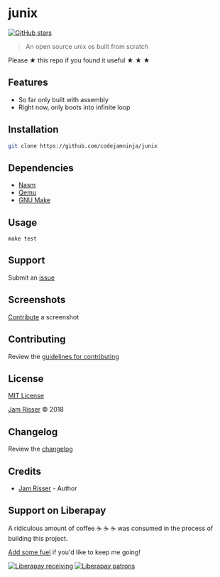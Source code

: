 # junix

[![GitHub stars](https://img.shields.io/github/stars/codejamninja/junix.svg?style=social&label=Stars)](https://github.com/codejamninja/junix)

> An open source unix os built from scratch

Please ★ this repo if you found it useful ★ ★ ★


## Features

* So far only built with assembly
* Right now, only boots into infinite loop


## Installation

```sh
git clone https://github.com/codejamninja/junix
```


## Dependencies

* [Nasm](https://www.nasm.us)
* [Qemu](https://www.qemu.org)
* [GNU Make](https://www.gnu.org/software/make)


## Usage

```
make test
```


## Support

Submit an [issue](https://github.com/codejamninja/junix/issues/new)


## Screenshots

[Contribute](https://github.com/codejamninja/junix/blob/master/CONTRIBUTING.md) a screenshot


## Contributing

Review the [guidelines for contributing](https://github.com/codejamninja/junix/blob/master/CONTRIBUTING.md)


## License

[MIT License](https://github.com/codejamninja/junix/blob/master/LICENSE)

[Jam Risser](https://codejam.ninja) © 2018


## Changelog

Review the [changelog](https://github.com/codejamninja/junix/blob/master/CHANGELOG.md)


## Credits

* [Jam Risser](https://codejam.ninja) - Author


## Support on Liberapay

A ridiculous amount of coffee ☕ ☕ ☕ was consumed in the process of building this project.

[Add some fuel](https://liberapay.com/codejamninja/donate) if you'd like to keep me going!

[![Liberapay receiving](https://img.shields.io/liberapay/receives/codejamninja.svg?style=flat-square)](https://liberapay.com/codejamninja/donate)
[![Liberapay patrons](https://img.shields.io/liberapay/patrons/codejamninja.svg?style=flat-square)](https://liberapay.com/codejamninja/donate)
